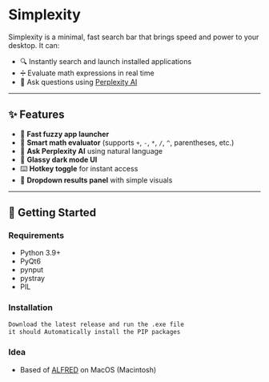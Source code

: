 # Simplexity

Simplexity is a minimal, fast search bar that brings speed and power to your desktop. It can:

- 🔍 Instantly search and launch installed applications  
- ➗ Evaluate math expressions in real time  
- 🧠 Ask questions using [Perplexity AI](https://www.perplexity.ai/)

---

## ✨ Features

- 🧭 **Fast fuzzy app launcher**  
- 🧮 **Smart math evaluator** (supports `+`, `-`, `*`, `/`, `^`, parentheses, etc.)  
- 💬 **Ask Perplexity AI** using natural language  
- 🎨 **Glassy dark mode UI**  
- ⌨️ **Hotkey toggle** for instant access  
- 🧊 **Dropdown results panel** with simple visuals  

---

## 🚀 Getting Started

### Requirements

- Python 3.9+
- PyQt6
- pynput
- pystray
- PIL
  
### Installation

```bash
Download the latest release and run the .exe file
it should Automatically install the PIP packages
```
### Idea

- Based of [ALFRED](https://www.alfredapp.com/) on MacOS (Macintosh)
